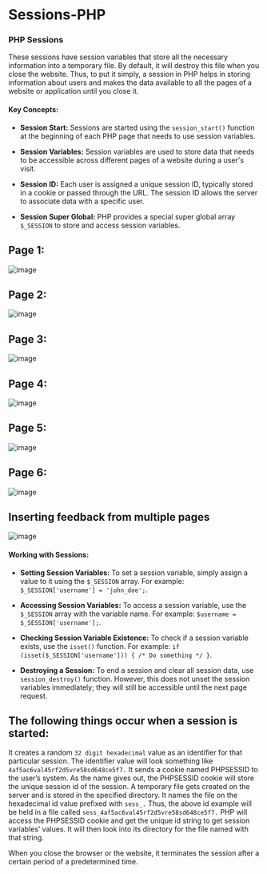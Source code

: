 # Sessions-PHP
### **PHP Sessions**
These sessions have session variables that store all the necessary information into a temporary file. By default, it will destroy this file when you close the website. Thus, to put it simply, a session in PHP helps in storing information about users and makes the data available to all the pages of a website or application until you close it.  
#### Key Concepts:

- **Session Start:** Sessions are started using the `session_start()` function at the beginning of each PHP page that needs to use session variables.

- **Session Variables:** Session variables are used to store data that needs to be accessible across different pages of a website during a user's visit.

- **Session ID:** Each user is assigned a unique session ID, typically stored in a cookie or passed through the URL. The session ID allows the server to associate data with a specific user.

- **Session Super Global:** PHP provides a special super global array `$_SESSION` to store and access session variables.


## Page 1:
![image](https://github.com/Tanvi-Jain01/Sessions-PHP/assets/123053700/97a54a67-d3e1-4772-a416-895512a4cccf)



## Page 2:
![image](https://github.com/Tanvi-Jain01/Sessions-PHP/assets/123053700/5a07f593-dd51-4531-85ee-758d37f4b328)

## Page 3:
![image](https://github.com/Tanvi-Jain01/Sessions-PHP/assets/123053700/294c2e2f-dc4f-4886-bd63-d031cc8834d5)


## Page 4:
![image](https://github.com/Tanvi-Jain01/Sessions-PHP/assets/123053700/f62836f9-3211-423b-a026-a3071190c9fe)

## Page 5:
![image](https://github.com/Tanvi-Jain01/Sessions-PHP/assets/123053700/69f52baf-3c60-435d-a88c-78e262343f8c)

## Page 6:
![image](https://github.com/Tanvi-Jain01/Sessions-PHP/assets/123053700/e7aa7296-7fd9-4a3d-87a7-19d9a18951f9)

## Inserting feedback from multiple pages
![image](https://github.com/Tanvi-Jain01/Sessions-PHP/assets/123053700/c1612812-bdb9-4e7c-ba40-1fe94af1638d)

#### Working with Sessions:

- **Setting Session Variables:** To set a session variable, simply assign a value to it using the `$_SESSION` array. For example: `$_SESSION['username'] = 'john_doe';`.

- **Accessing Session Variables:** To access a session variable, use the `$_SESSION` array with the variable name. For example: `$username = $_SESSION['username'];`.

- **Checking Session Variable Existence:** To check if a session variable exists, use the `isset()` function. For example: `if (isset($_SESSION['username'])) { /* Do something */ }`.

- **Destroying a Session:** To end a session and clear all session data, use `session_destroy()` function. However, this does not unset the session variables immediately; they will still be accessible until the next page request.


## The following things occur when a session is started:

It creates a random `32 digit hexadecimal` value as an identifier for that particular session. The identifier value will look something like `4af5ac6val45rf2d5vre58sd648ce5f7.`
It sends a cookie named PHPSESSID to the user’s system. As the name gives out, the PHPSESSID cookie will store the unique session id of the session.
A temporary file gets created on the server and is stored in the specified directory. It names the file on the hexadecimal id value prefixed with `sess_.` Thus, the above id example will be held in a file called `sess_4af5ac6val45rf2d5vre58sd648ce5f7.`
PHP will access the PHPSESSID cookie and get the unique id string to get session variables’ values. It will then look into its directory for the file named with that string.

When you close the browser or the website, it terminates the session after a certain period of a predetermined time.

